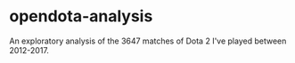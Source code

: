 # opendota-analysis

An exploratory analysis of the 3647 matches of Dota 2 I've played between 2012-2017.
